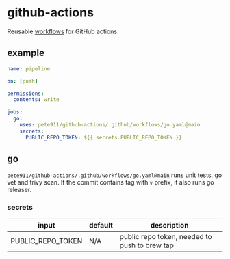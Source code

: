 # github-actions
Reusable [workflows](https://docs.github.com/en/actions/using-workflows/reusing-workflows) for GitHub actions.

## example

```yaml
name: pipeline

on: [push]

permissions:
  contents: write

jobs:
  go:
    uses: pete911/github-actions/.github/workflows/go.yaml@main
    secrets:
      PUBLIC_REPO_TOKEN: ${{ secrets.PUBLIC_REPO_TOKEN }}
```

## go

`pete911/github-actions/.github/workflows/go.yaml@main` runs unit tests, go vet and trivy scan. If the commit contains
tag with `v` prefix, it also runs go releaser.

### secrets

| input             | default | description                                   |
|-------------------|---------|-----------------------------------------------|
| PUBLIC_REPO_TOKEN | N/A     | public repo token, needed to push to brew tap |
